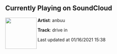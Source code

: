 ## Currently Playing on SoundCloud

[<img align="left" width="100" src="https://i1.sndcdn.com/artworks-H3QUyAWRi33oJvnF-mOqXaw-t50x50.jpg">](https://soundcloud.com/theanbuu/onetime)

**Artist**: anbuu 

**Track**: drive in

Last updated at 01/16/2021 15:38
